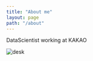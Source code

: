 ```yaml
---
title: "About me"
layout: page
path: "/about"
---
```


DataScientist working at KAKAO

![desk](./1.jpg)